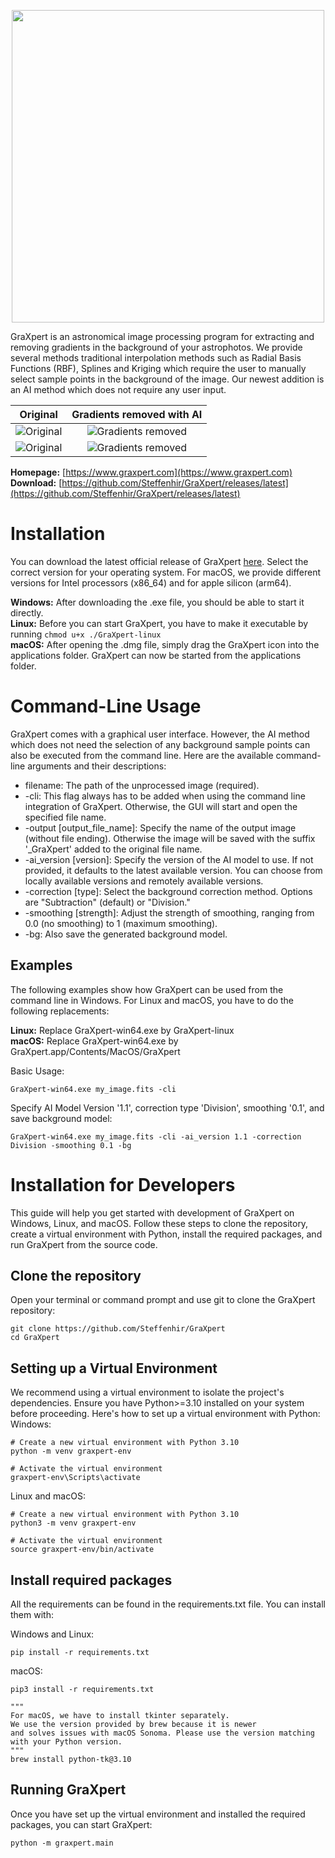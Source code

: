 <p align="center">
<img src="https://github.com/Steffenhir/GraXpert/blob/main/img/GraXpert_LOGO_Hauptvariante.png" width="500"/>
</p>

GraXpert is an astronomical image processing program for extracting and removing
gradients in the background of your astrophotos.  We provide several methods traditional
interpolation methods such as Radial Basis Functions (RBF), Splines and Kriging which require
the user to manually select sample points in the background of the image. Our newest addition
is an AI method which does not require any user input.

Original                     |  Gradients removed with AI
:-------------------------:|:-------------------------:
![Original](https://github.com/Steffenhir/GraXpert/blob/main/img/NGC7000_original.jpg)   |  ![Gradients removed](https://github.com/Steffenhir/GraXpert/blob/main/img/NGC7000_processed.jpg)
![Original](https://github.com/Steffenhir/GraXpert/blob/main/img/LDN1235_original.jpg)   |  ![Gradients removed](https://github.com/Steffenhir/GraXpert/blob/main/img/LDN1235_processed.jpg)


**Homepage:** [https://www.graxpert.com](https://www.graxpert.com)  
**Download:** [https://github.com/Steffenhir/GraXpert/releases/latest](https://github.com/Steffenhir/GraXpert/releases/latest)

# Installation
You can download the latest official release of GraXpert [here](https://github.com/Steffenhir/GraXpert/releases/latest). Select the correct version for your operating system. For macOS, we provide different versions
for Intel processors (x86_64) and for apple silicon (arm64).

**Windows:** After downloading the .exe file, you should be able to start it directly. \
**Linux:** Before you can start GraXpert, you have to make it executable by running ```chmod u+x ./GraXpert-linux``` \
**macOS:** After opening the .dmg file, simply drag the GraXpert icon into the applications folder. GraXpert can now be started from the applications folder.

# Command-Line Usage
GraXpert comes with a graphical user interface. However, the AI method which does not need the selection of any background sample points can also be executed from the command line.
Here are the available command-line arguments and their descriptions:

- filename: The path of the unprocessed image (required).
- -cli: This flag always has to be added when using the command line integration of GraXpert. Otherwise, the GUI will start and open the specified file name.
- -output [output_file_name]: Specify the name of the output image (without file ending). Otherwise the image will be saved with the suffix '_GraXpert' added to the original file name.
- -ai_version [version]: Specify the version of the AI model to use. If not provided, it defaults to the latest available version. You can choose from locally available versions and remotely available versions.
- -correction [type]: Select the background correction method. Options are "Subtraction" (default) or "Division."
- -smoothing [strength]: Adjust the strength of smoothing, ranging from 0.0 (no smoothing) to 1 (maximum smoothing).
- -bg: Also save the generated background model.

## Examples
The following examples show how GraXpert can be used from the command line in Windows. For Linux and macOS, you have to do the following replacements:

**Linux:** Replace GraXpert-win64.exe by GraXpert-linux \
**macOS:** Replace GraXpert-win64.exe by GraXpert.app/Contents/MacOS/GraXpert

Basic Usage:
```
GraXpert-win64.exe my_image.fits -cli
```

Specify AI Model Version '1.1', correction type 'Division', smoothing '0.1', and save background model:
```
GraXpert-win64.exe my_image.fits -cli -ai_version 1.1 -correction Division -smoothing 0.1 -bg
```

# Installation for Developers
This guide will help you get started with development of GraXpert on Windows, Linux, and macOS. Follow these steps to clone the repository, create a virtual environment with Python, install the required packages, and run GraXpert from the source code.

## Clone the repository
Open your terminal or command prompt and use git to clone the GraXpert repository:
```
git clone https://github.com/Steffenhir/GraXpert
cd GraXpert
```

## Setting up a Virtual Environment
We recommend using a virtual environment to isolate the project's dependencies. Ensure you have Python>=3.10 installed on your system before proceeding. Here's how to set up a virtual environment with Python:
Windows:
```
# Create a new virtual environment with Python 3.10
python -m venv graxpert-env

# Activate the virtual environment
graxpert-env\Scripts\activate
```

Linux and macOS:
```
# Create a new virtual environment with Python 3.10
python3 -m venv graxpert-env

# Activate the virtual environment
source graxpert-env/bin/activate
```

## Install required packages
All the requirements can be found in the requirements.txt file. You can install them with:

Windows and Linux:
```
pip install -r requirements.txt
```

macOS:
```
pip3 install -r requirements.txt

"""
For macOS, we have to install tkinter separately.
We use the version provided by brew because it is newer
and solves issues with macOS Sonoma. Please use the version matching with your Python version.
"""
brew install python-tk@3.10
```

## Running GraXpert
Once you have set up the virtual environment and installed the required packages, you can start GraXpert:

```
python -m graxpert.main
```


